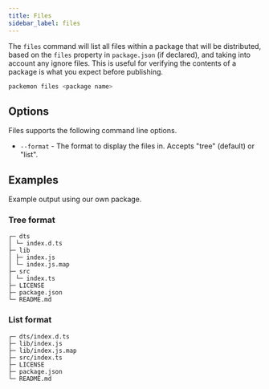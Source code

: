```yaml
---
title: Files
sidebar_label: files
---
```


The `files` command will list all files within a package that will be distributed, based on the
`files` property in `package.json` (if declared), and taking into account any ignore files. This is
useful for verifying the contents of a package is what you expect before publishing.

```bash
packemon files <package name>
```

## Options

Files supports the following command line options.

- `--format` - The format to display the files in. Accepts "tree" (default) or "list".

## Examples

Example output using our own package.

### Tree format

```
┌─ dts
│ └─ index.d.ts
├─ lib
│ ├─ index.js
│ └─ index.js.map
├─ src
│ └─ index.ts
├─ LICENSE
├─ package.json
└─ README.md
```

### List format

```
┌─ dts/index.d.ts
├─ lib/index.js
├─ lib/index.js.map
├─ src/index.ts
├─ LICENSE
├─ package.json
└─ README.md
```
